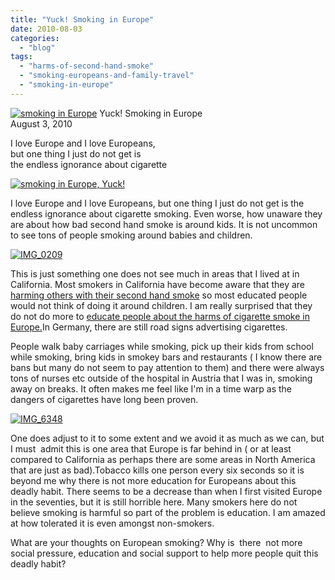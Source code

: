 ```yaml
---
title: "Yuck! Smoking in Europe"
date: 2010-08-03
categories: 
  - "blog"
tags: 
  - "harms-of-second-hand-smoke"
  - "smoking-europeans-and-family-travel"
  - "smoking-in-europe"
---
```


 [![smoking in Europe](https://pub-ac94b3f306b24c0dba4238943c97f2e1.r2.dev/6a00e5502a950788330133f2249bc3970b.jpg "smoking in Europe")](https://pub-ac94b3f306b24c0dba4238943c97f2e1.r2.dev/6a00e5502a950788330133f2249bc3970b.jpg) Yuck! Smoking in Europe  
August 3, 2010

I love Europe and I love Europeans,  
but one thing I just do not get is  
the endless ignorance about cigarette

  

<!--more-->

[![smoking in Europe, Yuck!](https://pub-ac94b3f306b24c0dba4238943c97f2e1.r2.dev/6a00e5502a950788330133f1e3a210970b.jpg "smoking in Europe, Yuck!")](https://pub-ac94b3f306b24c0dba4238943c97f2e1.r2.dev/6a00e5502a950788330133f1e3a210970b.jpg)

I love Europe and I love Europeans, but one thing I just do not get is the endless ignorance about cigarette smoking. Even worse, how unaware they are about how bad second hand smoke is around kids. It is not uncommon to see tons of people smoking around babies and children.

[![IMG_0209](https://pub-ac94b3f306b24c0dba4238943c97f2e1.r2.dev/6a00e5502a950788330133f1f6df9e970b.jpg)](https://pub-ac94b3f306b24c0dba4238943c97f2e1.r2.dev/6a00e5502a950788330133f1f6df9e970b.jpg)  

This is just something one does not see much in areas that I lived at in California. Most smokers in California have become aware that they are [harming others with their second hand smoke](http://quitsmoking.about.com/cs/secondhandsmoke/a/secondhandsmoke.htm) so most educated people would not think of doing it around children. I am really surprised that they do not do more to [educate people about the harms of cigarette smoke in Europe.](http://www.ncbi.nlm.nih.gov/pubmed/12649053)In Germany, there are still road signs advertising cigarettes.

People walk baby carriages while smoking, pick up their kids from school while smoking, bring kids in smokey bars and restaurants ( I know there are bans but many do not seem to pay attention to them) and there were always tons of nurses etc outside of the hospital in Austria that I was in, smoking away on breaks. It often makes me feel like I'm in a time warp as the dangers of cigarettes have long been proven.

[![IMG_6348](https://pub-ac94b3f306b24c0dba4238943c97f2e1.r2.dev/6a00e5502a950788330133f224895a970b.jpg)](https://pub-ac94b3f306b24c0dba4238943c97f2e1.r2.dev/6a00e5502a950788330133f224895a970b.jpg)  

One does adjust to it to some extent and we avoid it as much as we can, but I must  admit this is one area that Europe is far behind in ( or at least compared to California as perhaps there are some areas in North America that are just as bad).Tobacco kills one person every six seconds so it is beyond me why there is not more education for Europeans about this deadly habit. There seems to be a decrease than when I first visited Europe in the seventies, but it is still horrible here. Many smokers here do not believe smoking is harmful so part of the problem is education. I am amazed at how tolerated it is even amongst non-smokers.

What are your thoughts on European smoking? Why is  there  not more social pressure, education and social support to help more people quit this deadly habit?
